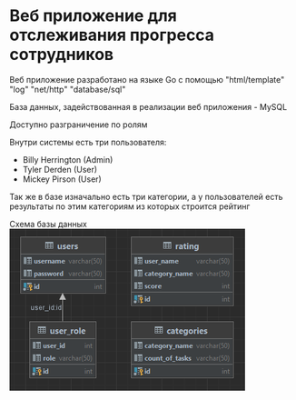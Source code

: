 # Веб приложение для отслеживания прогресса сотрудников 

Веб приложение разработано на языке Go с помощью
"html/template" "log" "net/http" "database/sql"

База данных, задействованная в реализации веб приложения - MySQL

Доступно разграничение по ролям

Внутри системы есть три пользователя:

* Billy Herrington (Admin)
* Tyler Derden (User)
* Mickey Pirson (User)

Так же в базе изначально есть три категории, а у пользователей есть
результаты по этим категориям из которых строится рейтинг

Схема базы данных
![img.png](img.png)